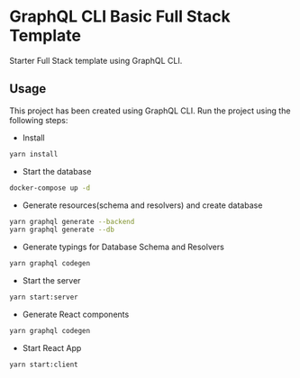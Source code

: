 # GraphQL CLI Basic Full Stack Template

Starter Full Stack template using GraphQL CLI.

## Usage

This project has been created using GraphQL CLI. Run the project using the following steps:

- Install

```sh
yarn install
```

- Start the database

```sh
docker-compose up -d
```

- Generate resources(schema and resolvers) and create database

```sh
yarn graphql generate --backend
yarn graphql generate --db
```

- Generate typings for Database Schema and Resolvers

```sh
yarn graphql codegen
```

- Start the server

```sh
yarn start:server
```

- Generate React components

```sh
yarn graphql codegen
```

- Start React App

```sh
yarn start:client
```
